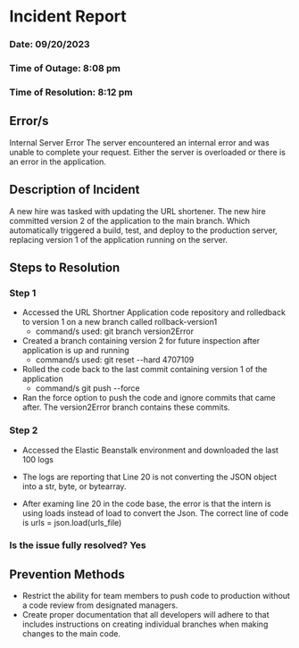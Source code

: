 # Incident Report
### Date: 09/20/2023
### Time of Outage: 8:08 pm
### Time of Resolution: 8:12 pm

## Error/s
Internal Server Error
The server encountered an internal error and was unable to complete your request. Either the server is overloaded or there is an error in the application.

## Description of Incident
A new hire was tasked with updating the URL shortener. The new hire committed version 2 of the application to the main branch. Which automatically triggered a build, test, and deploy to the production server, replacing version 1 of the application running on the server.

## Steps to Resolution

### Step 1
* Accessed the URL Shortner Application code repository and rolledback to version 1 on a new branch called rollback-version1
    - command/s used: git branch version2Error
* Created a branch containing version 2 for future inspection after application is up and running
    - command/s used: git reset --hard 4707109
* Rolled the code back to the last commit containing version 1 of the application 
  - command/s git push --force
* Ran the force option to push the code and ignore commits that came after. The version2Error branch contains these commits.

### Step 2
* Accessed the Elastic Beanstalk environment and downloaded the last 100 logs


* The logs are reporting that Line 20 is not converting the JSON object into a str, byte, or bytearray.
* After examing line 20 in the code base, the error is that the intern is using loads instead of load to convert the Json. The correct line of code is urls = json.load(urls_file)

### Is the issue fully resolved? Yes

## Prevention Methods
* Restrict the ability for team members to push code to production without a code review from designated managers. 
* Create proper documentation that all developers will adhere to that includes instructions on creating individual branches when making changes to the main code.

